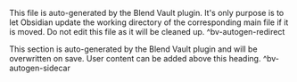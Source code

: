 This file is auto-generated by the Blend Vault plugin. It's only purpose is to let Obsidian update the working directory of the corresponding main file if it is moved. Do not edit this file as it will be cleaned up. ^bv-autogen-redirect

This section is auto-generated by the Blend Vault plugin and will be overwritten on save. User content can be added above this heading. ^bv-autogen-sidecar